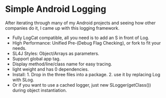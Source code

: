 Simple Android Logging
====
After iterating through many of my Android projects and seeing how other companies do it, I came up with this logging framework.


* Fully LogCat compatible, all you need is to add an S in front of Log.
* High Performance: Unified Pre-(Debug Flag Checking), or fork to fit your needs. 
* SL4J Styles: Object/Arrays as parameters.
* Support global app tag. 
* Display method/line/class name for easy tracing. 
* light weight and has 0 dependencies. 
* Install: 1. Drop in the three files into a package. 2. use it by replacing Log with SLog. 
* Or if you want to use a cached logger, just new SLogger(getClass()) during object instantiation. 
